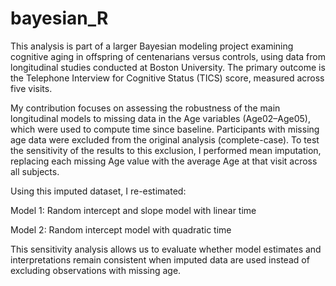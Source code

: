 # bayesian_R
This analysis is part of a larger Bayesian modeling project examining cognitive aging in offspring of centenarians versus controls, using data from longitudinal studies conducted at Boston University. The primary outcome is the Telephone Interview for Cognitive Status (TICS) score, measured across five visits.

My contribution focuses on assessing the robustness of the main longitudinal models to missing data in the Age variables (Age02–Age05), which were used to compute time since baseline. Participants with missing age data were excluded from the original analysis (complete-case). To test the sensitivity of the results to this exclusion, I performed mean imputation, replacing each missing Age value with the average Age at that visit across all subjects.

Using this imputed dataset, I re-estimated:

Model 1: Random intercept and slope model with linear time

Model 2: Random intercept model with quadratic time

This sensitivity analysis allows us to evaluate whether model estimates and interpretations remain consistent when imputed data are used instead of excluding observations with missing age.
